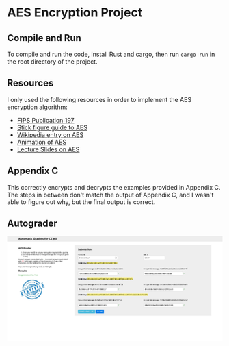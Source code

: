 # AES Encryption Project

## Compile and Run

To compile and run the code, install Rust and cargo, then run `cargo run` in the root directory
of the project.


## Resources

I only used the following resources in order to implement the AES encryption algorithm:
- [FIPS Publication 197](https://cs465.byu.edu/static/pubs/fips-197.pdf)
- [Stick figure guide to AES](http://www.moserware.com/assets/stick-figure-guide-to-advanced/A%20Stick%20Figure%20Guide%20to%20the%20Advanced%20Encryption%20Standard%20%28AES%29.pdf)
- [Wikipedia entry on AES](http://en.wikipedia.org/wiki/Advanced_Encryption_Standard)
- [Animation of AES](https://www.youtube.com/watch?v=gP4PqVGudtg)
- [Lecture Slides on AES](https://cs465.byu.edu/static/lectures/w19/AES.pdf)


## Appendix C

This correctly encrypts and decrypts the examples provided in Appendix C. The steps in between don't
match the output of Appendix C, and I wasn't able to figure out why, but the final output is correct.


## Autograder

![Autograder](./autograder-success.png)
